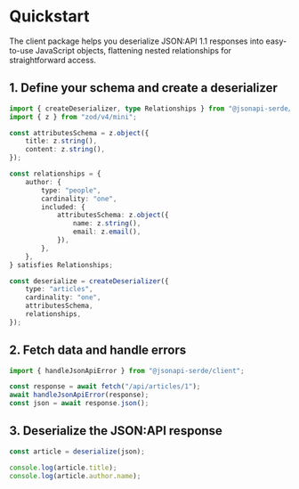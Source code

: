 # Quickstart

The client package helps you deserialize JSON:API 1.1 responses into easy-to-use JavaScript objects, flattening nested
relationships for straightforward access.

## 1. Define your schema and create a deserializer

```ts
import { createDeserializer, type Relationships } from "@jsonapi-serde/client";
import { z } from "zod/v4/mini";

const attributesSchema = z.object({
    title: z.string(),
    content: z.string(),
});

const relationships = {
    author: {
        type: "people",
        cardinality: "one",
        included: {
            attributesSchema: z.object({
                name: z.string(),
                email: z.email(),
            }),
        },
    },
} satisfies Relationships;

const deserialize = createDeserializer({
    type: "articles",
    cardinality: "one",
    attributesSchema,
    relationships,
});
```
## 2. Fetch data and handle errors

```ts
import { handleJsonApiError } from "@jsonapi-serde/client";

const response = await fetch("/api/articles/1");
await handleJsonApiError(response);
const json = await response.json();
```

## 3. Deserialize the JSON:API response

```ts
const article = deserialize(json);

console.log(article.title);
console.log(article.author.name);
```
